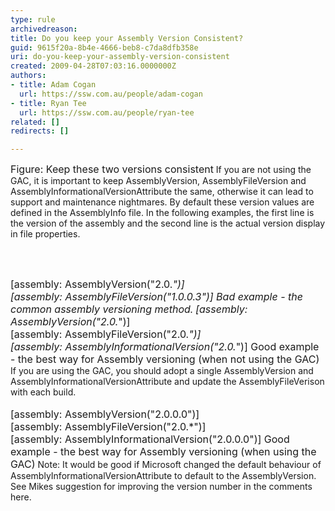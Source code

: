 ```yaml
---
type: rule
archivedreason: 
title: Do you keep your Assembly Version Consistent?
guid: 9615f20a-8b4e-4666-beb8-c7da8dfb358e
uri: do-you-keep-your-assembly-version-consistent
created: 2009-04-28T07:03:16.0000000Z
authors:
- title: Adam Cogan
  url: https://ssw.com.au/people/adam-cogan
- title: Ryan Tee
  url: https://ssw.com.au/people/ryan-tee
related: []
redirects: []

---
```




  <img alt="" class="ms-rteCustom-ImageArea" src="/Standards/SoftwareDevelopment/RulesToBetterDotNETProjects/PublishingImages/VersionConsistent1.jpg" /> <br>
<font class="ms-rteCustom-FigureNormal" size="+0">Figure&#58; Keep these two versions consistent</font> If you are not using the GAC, it is important to keep AssemblyVersion, AssemblyFileVersion and AssemblyInformationalVersionAttribute the same, otherwise it can lead to support and maintenance nightmares. By default these version values are defined in the AssemblyInfo file. In the following examples, the first line is the version of the assembly and the second line is the actual version display in file properties.<br>

<br><excerpt class='endintro'></excerpt><br>

  <font class="ms-rteCustom-CodeArea" size="+0">[assembly&#58; AssemblyVersion(<font class="ms-rteCustom-Highlight" size="+0">&quot;2.0.*&quot;</font>)]<br>
[assembly&#58; AssemblyFileVersion(<font class="ms-rteCustom-Highlight" size="+0">&quot;1.0.0.3&quot;</font>)] </font>
  <font class="ms-rteCustom-FigureBad" size="+0">Bad example - the common assembly versioning method.</font> <font class="ms-rteCustom-CodeArea" size="+0">[assembly&#58; AssemblyVersion(<font class="ms-rteCustom-Highlight" size="+0">&quot;2.0.*&quot;</font>)]<br>
[assembly&#58; AssemblyFileVersion(<font class="ms-rteCustom-Highlight" size="+0">&quot;2.0.*&quot;</font>)] <br>
[assembly&#58; AssemblyInformationalVersion(<font class="ms-rteCustom-Highlight" size="+0">&quot;2.0.*&quot;</font>)] </font><font class="ms-rteCustom-FigureGood" size="+0">Good example - the best way for Assembly versioning (when not using the GAC)</font> If you are using the GAC, you should adopt a single AssemblyVersion and AssemblyInformationalVersionAttribute and update the AssemblyFileVerison with each build.<br>
<br>
<font class="ms-rteCustom-CodeArea" size="+0">[assembly&#58; AssemblyVersion(<font class="ms-rteCustom-Highlight" size="+0">&quot;2.0.0.0&quot;</font>)]<br>
[assembly&#58; AssemblyFileVersion(<font class="ms-rteCustom-Highlight" size="+0">&quot;2.0.*&quot;</font>)]<br>
[assembly&#58; AssemblyInformationalVersion(<font class="ms-rteCustom-Highlight" size="+0">&quot;2.0.0.0&quot;</font>)] </font><font class="ms-rteCustom-FigureGood" size="+0">Good example - the best way for Assembly versioning (when using the GAC)</font> Note&#58; It would be good if Microsoft changed the default behaviour of AssemblyInformationalVersionAttribute to default to the AssemblyVersion. See Mikes suggestion for improving the version number in the comments here. 



